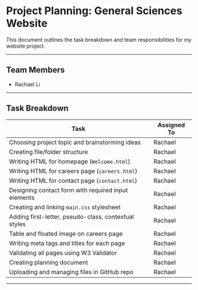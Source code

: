 # Project Planning: General Sciences Website

This document outlines the task breakdown and team responsibilities for my website project.

---

## Team Members
- Rachael Li

---

## Task Breakdown

| Task                                                   | Assigned To       |
|--------------------------------------------------------|-------------------|
| Choosing project topic and brainstorming ideas         | Rachael           |
| Creating file/folder structure                         | Rachael           |
| Writing HTML for homepage (`Welcome.html`)             | Rachael           |
| Writing HTML for careers page (`careers.html`)         | Rachael           |
| Writing HTML for contact page (`contact.html`)         | Rachael           |
| Designing contact form with required input elements    | Rachael           |
| Creating and linking `main.css` stylesheet             | Rachael           |
| Adding first-letter, pseudo-class, contextual styles   | Rachael           |
| Table and floated image on careers page                | Rachael           |
| Writing meta tags and titles for each page             | Rachael           |
| Validating all pages using W3 Validator                | Rachael           |
| Creating planning document                             | Rachael           |
| Uploading and managing files in GitHub repo            | Rachael           |

---



